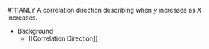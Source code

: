#111ANLY 
A correlation direction describing when *y* increases as *X* increases.

* Background
	* [[Correlation Direction]]